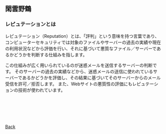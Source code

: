 ## 閑雲野鶴

### レピュテーションとは
レピュテーション（Reputation）とは、「評判」という意味を持つ言葉であり、コンピューターセキュリティでは対象のファイルやサーバーの過去の実績や現在の利用状況などから評価を行い、それに基づいて悪質なファイル／サーバーであるかどうかを判断する仕組みを指します。

この仕組みが広く用いられているのが迷惑メールを送信するサーバーの判断です。
そのサーバーの過去の実績などから、迷惑メールの送信に使われているサーバーであるかどうかを評価し、その結果に基づいてそのサーバーからのメール受信を許可／拒否します。
また、Webサイトの悪質性の評価にもレピュテーションの技術が使われています。

<p style="margin-top: 100px;"></p>

[Back](./../../)
